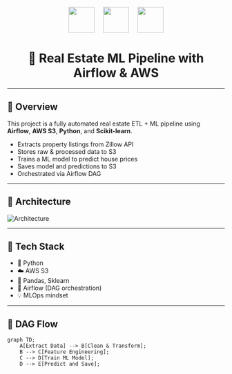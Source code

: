 <p align="center">
  <img src="https://airflow.apache.org/images/airflow_logo.png" height="60"/>
  &nbsp;&nbsp;&nbsp;
  <img src="https://a0.awsstatic.com/libra-css/images/logos/aws_logo_smile_1200x630.png" height="60"/>
  &nbsp;&nbsp;&nbsp;
  <img src="https://upload.wikimedia.org/wikipedia/commons/0/05/Scikit_learn_logo_small.svg" height="60"/>
</p>

<h1 align="center">🏡 Real Estate ML Pipeline with Airflow & AWS</h1>

---


## 🚀 Overview
This project is a fully automated real estate ETL + ML pipeline using **Airflow**, **AWS S3**, **Python**, and **Scikit-learn**.

- Extracts property listings from Zillow API
- Stores raw & processed data to S3
- Trains a ML model to predict house prices
- Saves model and predictions to S3
- Orchestrated via Airflow DAG

---

## 🧱 Architecture

![Architecture](images/pipeline_architecture.png)

---

## 🧰 Tech Stack

- 🐍 Python
- ☁️ AWS S3
- 🧪 Pandas, Sklearn
- 🔁 Airflow (DAG orchestration)
- 💡 MLOps mindset

---

## 🔄 DAG Flow

```mermaid
graph TD;
    A[Extract Data] --> B[Clean & Transform];
    B --> C[Feature Engineering];
    C --> D[Train ML Model];
    D --> E[Predict and Save];
